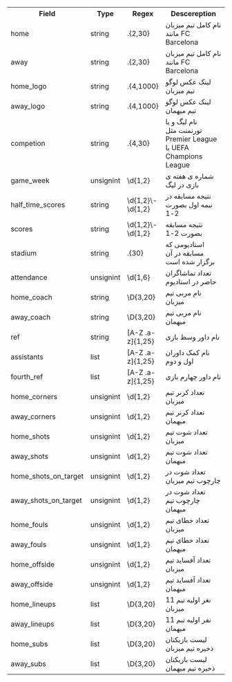 <table>
  <tr>
    <th>Field</th>
    <th>Type</th>
    <th>Regex</th>
    <th>Descereption</th>
  </tr>
 
  <tr>
    <td>home</td>
    <td>string</td>
    <td>.{2,30}</td>
    <td>
    نام کامل تیم میزبان مانند FC Barcelona
    </td>
  </tr>
 
  <tr>
    <td>away</td>
    <td>string</td>
    <td>.{2,30}</td>
    <td>
    نام کامل تیم میزبان مانند FC Barcelona
    </td>
  </tr>


  <tr>
    <td>home_logo</td>
    <td>string</td>
    <td>.{4,1000}</td>
    <td>
    لینک عکس لوگو تیم میزبان
    </td>
  </tr>

  <tr>
    <td>away_logo</td>
    <td>string</td>
    <td>.{4,1000}</td>
    <td>
    لینک عکس لوگو تیم میهمان
    </td>
  </tr>




  <tr>
    <td>competion</td>
    <td>string</td>
    <td>.{4,30}</td>
    <td>
    نام لیگ و یا تورنمنت مثل Premier League یا UEFA Champions League
    </td>
  </tr>

  <tr>
    <td>game_week</td>
    <td>unsignint</td>
    <td>\d{1,2}</td>
    <td>
    شماره ی هفته ی بازی در لیگ
    </td>
  </tr>

  <tr>
    <td>half_time_scores</td>
    <td>string</td>
    <td>\d{1,2}\-\d{1,2}</td>
    <td>
    نتیجه مسابقه در نیمه اول بصورت 2-1 
    </td>
  </tr>
  
  
  <tr>
    <td>scores</td>
    <td>string</td>
    <td>\d{1,2}\-\d{1,2}</td>
    <td>
    نتیجه مسابقه بصورت 2-1 
    </td>
  </tr>

  <tr>
    <td>stadium</td>
    <td>string</td>
    <td>.{30}</td>
    <td>
    استادیومی که مسابقه در آن برگزار شده است
    </td>
  </tr>
 
  <tr>
    <td>attendance</td>
    <td>unsignint</td>
    <td>\d{1,6}</td>
    <td>
    تعداد تماشاگران حاضر در استادیوم
    </td>
  </tr>
  
  
  <tr>
    <td>home_coach</td>
    <td>string</td>
    <td>\D{3,20}</td>
    <td>
    نام مربی تیم میزبان
    </td>
  </tr>
  
  <tr>
    <td>away_coach</td>
    <td>string</td>
    <td>\D{3,20}</td>
    <td>
    نام مربی تیم میهمان
    </td>
  </tr>
  
  <tr>
    <td>ref</td>
    <td>string</td>
    <td>[A-Z .a-z]{1,25}</td>
    <td>
    نام داور وسط بازی
    </td>
  </tr>
  
  <tr>
    <td>assistants</td>
    <td>list</td>
    <td>[A-Z .a-z]{1,25}</td>
    <td>
    نام کمک داوران اول و دوم
    </td>
  </tr>
  
  
  <tr>
    <td>fourth_ref</td>
    <td>list</td>
    <td>[A-Z .a-z]{1,25}</td>
    <td>
    نام داور چهارم بازی
    </td>
  </tr>
  
  <tr>
    <td>home_corners</td>
    <td>unsignint</td>
    <td>\d{1,2}</td>
    <td>
    تعداد کرنر تیم میزبان
    </td>
  </tr>
  
  <tr>
    <td>away_corners</td>
    <td>unsignint</td>
    <td>\d{1,2}</td>
    <td>
    تعداد کرنر تیم میهمان
    </td>
  </tr>
  
   <tr>
    <td>home_shots</td>
    <td>unsignint</td>
    <td>\d{1,2}</td>
    <td>
    تعداد شوت تیم میزبان
    </td>
  </tr>
  
  <tr>
    <td>away_shots</td>
    <td>unsignint</td>
    <td>\d{1,2}</td>
    <td>
    تعداد شوت تیم میهمان
    </td>
  </tr>
  
  <tr>
    <td>home_shots_on_target</td>
    <td>unsignint</td>
    <td>\d{1,2}</td>
    <td>
    تعداد شوت در چارچوب تیم میزبان
    </td>
  </tr>
  
  <tr>
    <td>away_shots_on_target</td>
    <td>unsignint</td>
    <td>\d{1,2}</td>
    <td>
    تعداد شوت در چارچوب تیم میهمان
    </td>
  </tr>
  
  <tr>
    <td>home_fouls</td>
    <td>unsignint</td>
    <td>\d{1,2}</td>
    <td>
    تعداد خطای تیم میزبان
    </td>
  </tr>
  
  <tr>
    <td>away_fouls</td>
    <td>unsignint</td>
    <td>\d{1,2}</td>
    <td>
    تعداد خطای تیم میهمان
    </td>
  </tr>
  
  
  <tr>
    <td>home_offside</td>
    <td>unsignint</td>
    <td>\d{1,2}</td>
    <td>
    تعداد آفساید تیم میزبان
    </td>
  </tr>
  
  <tr>
    <td>away_offside</td>
    <td>unsignint</td>
    <td>\d{1,2}</td>
    <td>
    تعداد آفساید تیم میهمان
    </td>
  </tr>
  
  
  <tr>
    <td>home_lineups</td>
    <td>list</td>
    <td>\D{3,20}</td>
    <td>
    11 نغر اولیه تیم میزبان
    </td>
  </tr>
  
  <tr>
    <td>away_lineups</td>
    <td>list</td>
    <td>\D{3,20}</td>
    <td>
    11 نفر اولیه تیم میهمان
    </td>
  </tr>
  
  
  <tr>
    <td>home_subs</td>
    <td>list</td>
    <td>\D{3,20}</td>
    <td>
    لیست بازیکنان ذخیره تیم میزبان
    </td>
  </tr>
  
  <tr>
    <td>away_subs</td>
    <td>list</td>
    <td>\D{3,20}</td>
    <td>
    لیست بازیکنان ذخیره تیم میهمان
    </td>
  </tr>
  
  
  
  
</table> 
